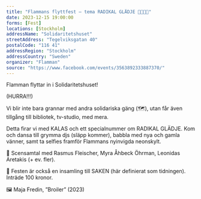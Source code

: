 ```yaml
---
title: "Flammans flyttfest – tema RADIKAL GLÄDJE 🦄👯🎈🥰"
date: 2023-12-15 19:00:00
forms: [Fest]
locations: [Stockholm]
addressName: "Solidaritetshuset"
streetAddress: "Tegelviksgatan 40"
postalCode: "116 41"
addressRegion: "Stockholm"
addressCountry: "Sweden"
organizer: "Flamman"
source: "https://www.facebook.com/events/3563892333887370/"
---
```

Flamman flyttar in i Solidaritetshuset!

(HURRA!!!)

Vi blir inte bara grannar med andra solidariska gäng (🗺️), utan får även tillgång till bibliotek, tv-studio, med mera.

Detta firar vi med KALAS och ett specialnummer om RADIKAL GLÄDJE. Kom och dansa till grymma djs (släpp kommer), babbla med nya och gamla vänner, samt ta selfies framför Flammans nyinvigda neonskylt.

🎤 Scensamtal med Rasmus Fleischer, Myra Åhbeck Öhrman, Leonidas Aretakis (+ ev. fler).

💸 Festen är också en insamling till SAKEN (här definierat som tidningen). Inträde 100 kronor.

🖼️ Maja Fredin, ”Broiler” (2023)


